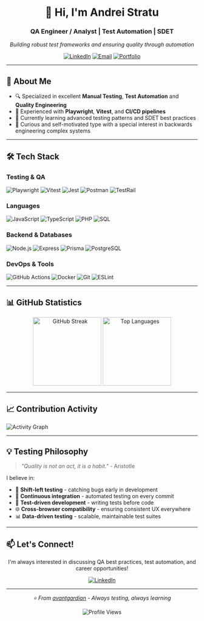 <div align="center">

# 👋 Hi, I'm Andrei Stratu

### QA Engineer / Analyst | Test Automation | SDET

*Building robust test frameworks and ensuring quality through automation*

[![LinkedIn](https://img.shields.io/badge/LinkedIn-0077B5?style=for-the-badge&logo=linkedin&logoColor=white)](your-linkedin-url)
[![Email](https://img.shields.io/badge/Email-D14836?style=for-the-badge&logo=gmail&logoColor=white)](mailto:your-email)
[![Portfolio](https://img.shields.io/badge/Portfolio-000000?style=for-the-badge&logo=github&logoColor=white)](your-portfolio-url)

</div>

---

## 🎯 About Me

- 🔍 Specialized in excellent **Manual Testing**, **Test Automation** and **Quality Engineering**
- 🧪 Experienced with **Playwright**, **Vitest**, and **CI/CD pipelines**
- 🌱 Currently learning advanced testing patterns and SDET best practices
- 💼 Curious and self-motivated type with a special interest in backwards engineering complex systems

---

## 🛠️ Tech Stack

### Testing & QA
![Playwright](https://img.shields.io/badge/Playwright-2EAD33?style=for-the-badge&logo=playwright&logoColor=white)
![Vitest](https://img.shields.io/badge/Vitest-6E9F18?style=for-the-badge&logo=vitest&logoColor=white)
![Jest](https://img.shields.io/badge/Jest-C21325?style=for-the-badge&logo=jest&logoColor=white)
![Postman](https://img.shields.io/badge/Postman-FF6C37?style=for-the-badge&logo=postman&logoColor=white)
![TestRail](https://img.shields.io/badge/TestRail-65C179?style=for-the-badge&logo=testrail&logoColor=white)

### Languages
![JavaScript](https://img.shields.io/badge/JavaScript-F7DF1E?style=for-the-badge&logo=javascript&logoColor=black)
![TypeScript](https://img.shields.io/badge/TypeScript-3178C6?style=for-the-badge&logo=typescript&logoColor=white)
![PHP](https://img.shields.io/badge/PHP-777BB4?style=for-the-badge&logo=php&logoColor=white)
![SQL](https://img.shields.io/badge/SQL-4479A1?style=for-the-badge&logo=postgresql&logoColor=white)

### Backend & Databases
![Node.js](https://img.shields.io/badge/Node.js-339933?style=for-the-badge&logo=node.js&logoColor=white)
![Express](https://img.shields.io/badge/Express-000000?style=for-the-badge&logo=express&logoColor=white)
![Prisma](https://img.shields.io/badge/Prisma-2D3748?style=for-the-badge&logo=prisma&logoColor=white)
![PostgreSQL](https://img.shields.io/badge/PostgreSQL-336791?style=for-the-badge&logo=postgresql&logoColor=white)

### DevOps & Tools
![GitHub Actions](https://img.shields.io/badge/GitHub_Actions-2088FF?style=for-the-badge&logo=github-actions&logoColor=white)
![Docker](https://img.shields.io/badge/Docker-2496ED?style=for-the-badge&logo=docker&logoColor=white)
![Git](https://img.shields.io/badge/Git-F05032?style=for-the-badge&logo=git&logoColor=white)
![ESLint](https://img.shields.io/badge/ESLint-4B32C3?style=for-the-badge&logo=eslint&logoColor=white)

---

## 📊 GitHub Statistics

<div align="center">
  <img src="https://github-readme-streak-stats.herokuapp.com/?user=avantgardian&theme=tokyonight&hide_border=true" alt="GitHub Streak" height="180"/>
  <img src="https://github-readme-stats.vercel.app/api/top-langs/?username=avantgardian&layout=compact&theme=tokyonight&hide_border=true" alt="Top Languages" height="180"/>
</div>

---

## 📈 Contribution Activity

![Activity Graph](https://github-readme-activity-graph.vercel.app/graph?username=avantgardian&theme=tokyo-night&hide_border=true)

---

## 💡 Testing Philosophy

> *"Quality is not an act, it is a habit."* - Aristotle

I believe in:
- 🎯 **Shift-left testing** - catching bugs early in development
- 🔄 **Continuous integration** - automated testing on every commit
- 📝 **Test-driven development** - writing tests before code
- 🌐 **Cross-browser compatibility** - ensuring consistent UX everywhere
- 📊 **Data-driven testing** - scalable, maintainable test suites

---

## 📫 Let's Connect!

<div align="center">

I'm always interested in discussing QA best practices, test automation, and career opportunities!

[![LinkedIn](https://img.shields.io/badge/LinkedIn-0077B5?style=for-the-badge&logo=linkedin&logoColor=white)](https://www.linkedin.com/in/andrei-stratu/)

</div>

---

<div align="center">

*⭐ From [avantgardian](https://github.com/avantgardian) - Always testing, always learning*

![Profile Views](https://komarev.com/ghpvc/?username=avantgardian&color=blueviolet&style=for-the-badge)

</div>
